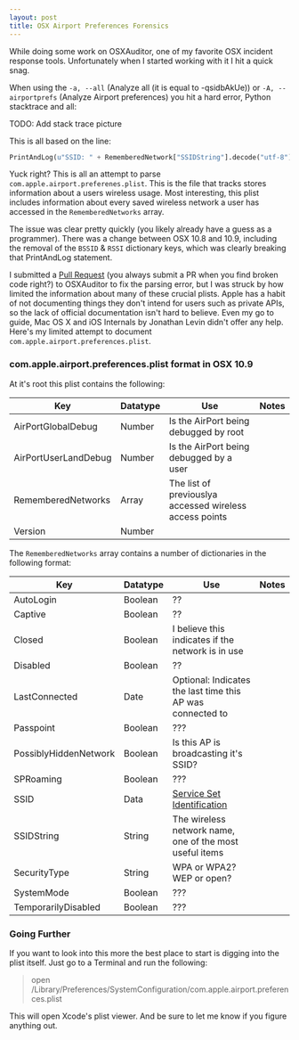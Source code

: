 ```yaml
---
layout: post
title: OSX Airport Preferences Forensics
---
```


While doing some work on OSXAuditor, one of my favorite OSX incident response tools. Unfortunately when I started working with it I hit a quick snag.

When using the ```-a, --all``` (Analyze all (it is equal to -qsidbAkUe)) or ```-A, --airportprefs``` (Analyze Airport preferences) you hit a hard error, Python stacktrace and all:

TODO: Add stack trace picture

This is all based on the line:

```python
PrintAndLog(u"SSID: " + RememberedNetwork["SSIDString"].decode("utf-8") + u" - BSSID: " + RememberedNetwork["CachedScanRecord"]["BSSID"] + u" - RSSI: " + str(RememberedNetwork["CachedScanRecord"]["RSSI"]) + u" - Last connected: " + str(RememberedNetwork["LastConnected"]) + u" - Security type: " + RememberedNetwork["SecurityType"] + u" - Geolocation: " + Geolocation, "INFO")
```

Yuck right? This is all an attempt to parse ```com.apple.airport.preferenes.plist```. This is the file that tracks stores information about a users wireless usage. Most interesting, this plist includes information about every saved wireless network a user has accessed in the ```RememberedNetworks``` array.

The issue was clear pretty quickly (you likely already have a guess as a programmer). There was a change between OSX 10.8 and 10.9, including the removal of the ```BSSID``` & ```RSSI``` dictionary keys, which was clearly breaking that PrintAndLog statement.

I submitted a [Pull Request](https://github.com/jipegit/OSXAuditor/pull/8) (you always submit a PR when you find broken code right?) to OSXAuditor to fix the parsing error, but I was struck by how limited the information about many of these crucial plists. Apple has a habit of not documenting things they don't intend for users such as private APIs, so the lack of official documentation isn't hard to believe. Even my go to guide,  Mac OS X and iOS Internals by Jonathan Levin didn't offer any help. Here's my limited attempt to document ```com.apple.airport.preferences.plist```.

### com.apple.airport.preferences.plist format in OSX 10.9

At it's root this plist contains the following:

| Key | Datatype | Use | Notes |
| --- | -------- | --- | ----- |
| AirPortGlobalDebug | Number | Is the AirPort being debugged by root | |
| AirPortUserLandDebug | Number | Is the AirPort being debugged by a user | |
| RememberedNetworks | Array | The list of previouslya accessed wireless access points | |
| Version | Number | | |

The ```RememberedNetworks``` array contains a number of dictionaries in the following format:

| Key | Datatype | Use | Notes |
| --- | -------- | --- | ----- |
| AutoLogin | Boolean | ?? | |
| Captive | Boolean | ?? | |
| Closed | Boolean | I believe this indicates if the network is in use | |
| Disabled | Boolean | ?? | |
| LastConnected | Date | Optional: Indicates the last time this AP was connected to | |
| Passpoint | Boolean | ??? | |
| PossiblyHiddenNetwork | Boolean | Is this AP is broadcasting it's SSID? | |
| SPRoaming | Boolean | ??? | |
| SSID | Data | [Service Set Identification](http://en.wikipedia.org/wiki/Service_set_(802.11_network)) | |
| SSIDString | String | The wireless network name, one of the most useful items | |
| SecurityType | String | WPA or WPA2? WEP or open? | |
| SystemMode | Boolean | ??? | |
| TemporarilyDisabled | Boolean | ??? | |

### Going Further
If you want to look into this more the best place to start is digging into the plist itself. Just go to a Terminal and run the following:

> open /Library/Preferences/SystemConfiguration/com.apple.airport.preferences.plist

This will open Xcode's plist viewer. And be sure to let me know if you figure anything out.